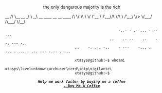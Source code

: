 <p align="center">
  the only dangerous majority is the rich 
</p>
                                                __                                      
                                               /\ \__                                   
                                          __  _\ \ ,_\    __      ____  __  __    ____  
                                         /\ \/'\\ \ \/  /'__`\   /',__\/\ \/\ \  /',__\ 
                                         \/>  </ \ \ \_/\ \L\.\_/\__, `\ \ \_\ \/\__, `\
                                          /\_/\_\ \ \__\ \__/.\_\/\____/\/`____ \/\____/
                                          \//\/_/  \/__/\/__/\/_/\/___/  `/___/> \/___/ 
                                                                            /\___/      
                                                                            \/__/       

                                                        -..- - .- ... -.-- ...
                                                    ..    .- --    .-    --. --- -..                                     
                                    ..    -. . . -..    - ---    -... .    -.. . ... - .-. --- -.-- . -..

                                    xtasys@github:~$ whoami 
                                    xtasys\levelunknown\archuser\nerd\intp\vigilante\
                                    xtasys@github:~$ 



<p align="center">
<samp>
  <sup>
    <b>
    <i>Help me work faster by buying me a coffee</i>
    <br>
    <a href="https://buymeacoffee.com/xtasys">☕ Buy Me A Coffee</a> 
  </sup>
</samp>
</p>
  
  
  
